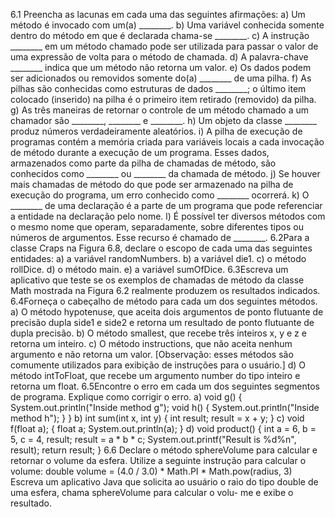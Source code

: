 6.1
Preencha as lacunas em cada uma das seguintes afirmações:
a) Um método é invocado com um(a) ________.
b) Uma variável conhecida somente dentro do método em que é declarada chama-se ________.
c) A instrução ________ em um método chamado pode ser utilizada para passar o valor de uma expressão de volta para o método de
chamada.
d) A palavra-chave ________ indica que um método não retorna um valor.
e) Os dados podem ser adicionados ou removidos somente do(a) ________ de uma pilha.
f) As pilhas são conhecidas como estruturas de dados ________; o último item colocado (inserido) na pilha é o primeiro item retirado
(removido) da pilha.
g) As três maneiras de retornar o controle de um método chamado a um chamador são ________, ________ e ________.
h) Um objeto da classe ________ produz números verdadeiramente aleatórios.
i) A pilha de execução de programas contém a memória criada para variáveis locais a cada invocação de método durante a execução de
um programa. Esses dados, armazenados como parte da pilha de chamadas de método, são conhecidos como ________ ou ________
da chamada de método.
j) Se houver mais chamadas de método do que pode ser armazenado na pilha de execução do programa, um erro conhecido como
________ ocorrerá.
k) O ________ de uma declaração é a parte de um programa que pode referenciar a entidade na declaração pelo nome.
l) É possível ter diversos métodos com o mesmo nome que operam, separadamente, sobre diferentes tipos ou números de argumentos.
Esse recurso é chamado de ________.
6.2Para a classe Craps na Figura 6.8, declare o escopo de cada uma das seguintes entidades:
a) a variável randomNumbers.
b) a variável die1.
c) o método rollDice.
d) o método main.
e) a variável sumOfDice.
6.3Escreva um aplicativo que teste se os exemplos de chamadas de método da classe Math mostrada na Figura 6.2 realmente produzem os
resultados indicados.
6.4Forneça o cabeçalho de método para cada um dos seguintes métodos.
a) O método hypotenuse, que aceita dois argumentos de ponto flutuante de precisão dupla side1 e side2 e retorna um resultado de
ponto flutuante de dupla precisão.
b) O método smallest, que recebe três inteiros x, y e z e retorna um inteiro.
c) O método instructions, que não aceita nenhum argumento e não retorna um valor. [Observação: esses métodos são comumente
utilizados para exibição de instruções para o usuário.]
d) O método intToFloat, que recebe um argumento number do tipo inteiro e retorna um float.
6.5Encontre o erro em cada um dos seguintes segmentos de programa. Explique como corrigir o erro.
a) void g()
{
System.out.println("Inside method g");
void h()
{
System.out.println("Inside method h");
}
}
b) int sum(int x, int y)
{
int result;
result = x + y;
}
c) void f(float a);
{
float a;
System.out.println(a);
}
d) void product()
{
int a = 6, b = 5, c = 4, result;
result = a * b * c;
System.out.printf("Result is %d%n", result);
return result;
}
6.6
Declare o método sphereVolume para calcular e retornar o volume da esfera. Utilize a seguinte instrução para calcular o volume:
double volume = (4.0 / 3.0) * Math.PI * Math.pow(radius, 3)
Escreva um aplicativo Java que solicita ao usuário o raio do tipo double de uma esfera, chama sphereVolume para calcular o volu-
me e exibe o resultado.